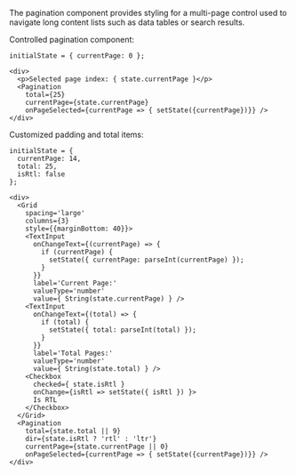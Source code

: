 The pagination component provides styling for a multi-page control used to navigate long content lists such as data tables or search results.

Controlled pagination component:
```
initialState = { currentPage: 0 };

<div>
  <p>Selected page index: { state.currentPage }</p>
  <Pagination 
    total={25} 
    currentPage={state.currentPage} 
    onPageSelected={currentPage => { setState({currentPage})}} />
</div>
```

Customized padding and total items:
```
initialState = {
  currentPage: 14,
  total: 25,
  isRtl: false
};

<div>
  <Grid 
    spacing='large' 
    columns={3} 
    style={{marginBottom: 40}}>
    <TextInput
      onChangeText={(currentPage) => {
        if (currentPage) {
          setState({ currentPage: parseInt(currentPage) });
        }
      }}
      label='Current Page:'
      valueType='number'
      value={ String(state.currentPage) } />
    <TextInput
      onChangeText={(total) => {
        if (total) {
          setState({ total: parseInt(total) });
        }
      }}
      label='Total Pages:'
      valueType='number'
      value={ String(state.total) } />
    <Checkbox
      checked={ state.isRtl }
      onChange={isRtl => setState({ isRtl }) }>
      Is RTL
    </Checkbox>
  </Grid>
  <Pagination 
    total={state.total || 9}
    dir={state.isRtl ? 'rtl' : 'ltr'}
    currentPage={state.currentPage || 0}
    onPageSelected={currentPage => { setState({currentPage})}} />
</div>
```
